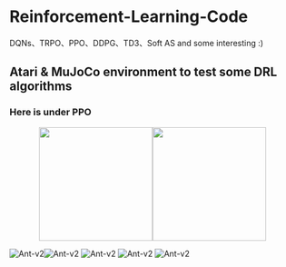 # Reinforcement-Learning-Code
DQNs、TRPO、PPO、DDPG、TD3、Soft AS and some interesting :)

## Atari & MuJoCo environment to test some DRL algorithms
### Here is under PPO

<center class="half">
    <img src="PPO/tmp/Ant-v2.gif" width="200"/><img src="PPO/tmp/Walker2d.gif" width="200"/>
</center>

![Ant-v2](PPO/tmp/Ant-v2.gif)![Ant-v2](PPO/tmp/Walker2d.gif)
![Ant-v2](PPO/tmp/Walker2d.gif)
![Ant-v2](PPO/tmp/Hopper-v2.gif)
![Ant-v2](PPO/tmp/HalfCheetah-v2.gif)
